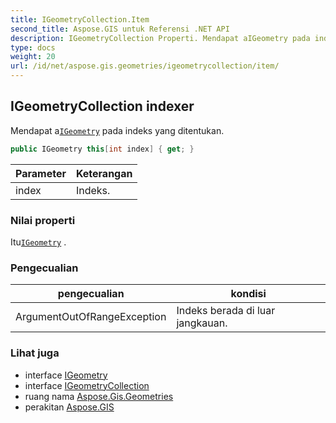 ```yaml
---
title: IGeometryCollection.Item
second_title: Aspose.GIS untuk Referensi .NET API
description: IGeometryCollection Properti. Mendapat aIGeometry pada indeks yang ditentukan.
type: docs
weight: 20
url: /id/net/aspose.gis.geometries/igeometrycollection/item/
---
```

## IGeometryCollection indexer

Mendapat a[`IGeometry`](../../igeometry/) pada indeks yang ditentukan.

```csharp
public IGeometry this[int index] { get; }
```

| Parameter | Keterangan |
| --- | --- |
| index | Indeks. |

### Nilai properti

Itu[`IGeometry`](../../igeometry/) .

### Pengecualian

| pengecualian | kondisi |
| --- | --- |
| ArgumentOutOfRangeException | Indeks berada di luar jangkauan. |

### Lihat juga

* interface [IGeometry](../../igeometry/)
* interface [IGeometryCollection](../)
* ruang nama [Aspose.Gis.Geometries](../../igeometrycollection/)
* perakitan [Aspose.GIS](../../../)


